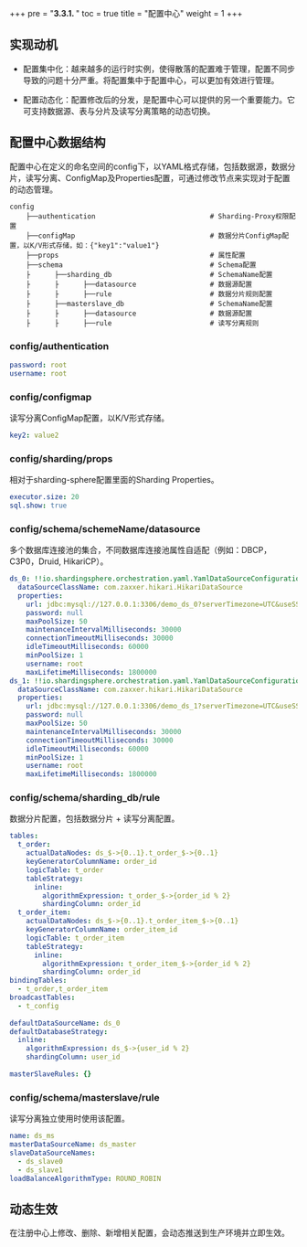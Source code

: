+++
pre = "<b>3.3.1. </b>"
toc = true
title = "配置中心"
weight = 1
+++

## 实现动机

- 配置集中化：越来越多的运行时实例，使得散落的配置难于管理，配置不同步导致的问题十分严重。将配置集中于配置中心，可以更加有效进行管理。

- 配置动态化：配置修改后的分发，是配置中心可以提供的另一个重要能力。它可支持数据源、表与分片及读写分离策略的动态切换。

## 配置中心数据结构

配置中心在定义的命名空间的config下，以YAML格式存储，包括数据源，数据分片，读写分离、ConfigMap及Properties配置，可通过修改节点来实现对于配置的动态管理。

```
config
    ├──authentication                            # Sharding-Proxy权限配置
    ├──configMap                                 # 数据分片ConfigMap配置，以K/V形式存储，如：{"key1":"value1"}
    ├──props                                     # 属性配置
    ├──schema                                    # Schema配置
    ├      ├──sharding_db                        # SchemaName配置
    ├      ├      ├──datasource                  # 数据源配置
    ├      ├      ├──rule                        # 数据分片规则配置
    ├      ├──masterslave_db                     # SchemaName配置
    ├      ├      ├──datasource                  # 数据源配置
    ├      ├      ├──rule                        # 读写分离规则
```

### config/authentication

```yaml
password: root
username: root
```

### config/configmap

读写分离ConfigMap配置，以K/V形式存储。

```yaml
key2: value2
```

### config/sharding/props

相对于sharding-sphere配置里面的Sharding Properties。

```yaml
executor.size: 20
sql.show: true
```

### config/schema/schemeName/datasource

多个数据库连接池的集合，不同数据库连接池属性自适配（例如：DBCP，C3P0，Druid, HikariCP）。

```yaml
ds_0: !!io.shardingsphere.orchestration.yaml.YamlDataSourceConfiguration
  dataSourceClassName: com.zaxxer.hikari.HikariDataSource
  properties:
    url: jdbc:mysql://127.0.0.1:3306/demo_ds_0?serverTimezone=UTC&useSSL=false
    password: null
    maxPoolSize: 50
    maintenanceIntervalMilliseconds: 30000
    connectionTimeoutMilliseconds: 30000
    idleTimeoutMilliseconds: 60000
    minPoolSize: 1
    username: root
    maxLifetimeMilliseconds: 1800000
ds_1: !!io.shardingsphere.orchestration.yaml.YamlDataSourceConfiguration
  dataSourceClassName: com.zaxxer.hikari.HikariDataSource
  properties:
    url: jdbc:mysql://127.0.0.1:3306/demo_ds_1?serverTimezone=UTC&useSSL=false
    password: null
    maxPoolSize: 50
    maintenanceIntervalMilliseconds: 30000
    connectionTimeoutMilliseconds: 30000
    idleTimeoutMilliseconds: 60000
    minPoolSize: 1
    username: root
    maxLifetimeMilliseconds: 1800000
```

### config/schema/sharding_db/rule

数据分片配置，包括数据分片 + 读写分离配置。

```yaml
tables:
  t_order:
    actualDataNodes: ds_$->{0..1}.t_order_$->{0..1}
    keyGeneratorColumnName: order_id
    logicTable: t_order
    tableStrategy:
      inline:
        algorithmExpression: t_order_$->{order_id % 2}
        shardingColumn: order_id
  t_order_item:
    actualDataNodes: ds_$->{0..1}.t_order_item_$->{0..1}
    keyGeneratorColumnName: order_item_id
    logicTable: t_order_item
    tableStrategy:
      inline:
        algorithmExpression: t_order_item_$->{order_id % 2}
        shardingColumn: order_id
bindingTables:
  - t_order,t_order_item
broadcastTables:
  - t_config
  
defaultDataSourceName: ds_0
defaultDatabaseStrategy:
  inline:
    algorithmExpression: ds_$->{user_id % 2}
    shardingColumn: user_id
    
masterSlaveRules: {}
```

### config/schema/masterslave/rule

读写分离独立使用时使用该配置。

```yaml
name: ds_ms
masterDataSourceName: ds_master 
slaveDataSourceNames:
  - ds_slave0
  - ds_slave1
loadBalanceAlgorithmType: ROUND_ROBIN
```

## 动态生效
在注册中心上修改、删除、新增相关配置，会动态推送到生产环境并立即生效。